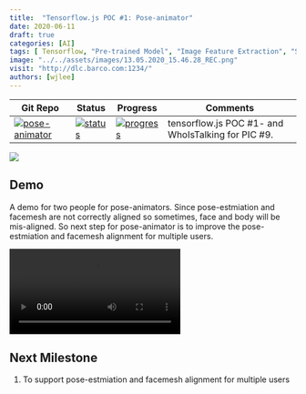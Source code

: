 ```yaml
---
title:  "Tensorflow.js POC #1: Pose-animator"
date: 2020-06-11
draft: true
categories: [AI]
tags: [ Tensorflow, "Pre-trained Model", "Image Feature Extraction", "Supervised Learning" ]
image: "../../assets/images/13.05.2020_15.46.28_REC.png"
visit: "http://dlc.barco.com:1234/"
authors: [wjlee]
---
```


| Git Repo                                                                                                                                         | Status                                                                                                                                                                | Progress                                                                                                                    | Comments                                                     |
|--------------------------------------------------------------------------------------------------------------------------------------------------|-----------------------------------------------------------------------------------------------------------------------------------------------------------------------|----------------------------------------------------------------------------------------------------------------------------------------|--------------------------------------------------------------|
| [![pose-animator](https://img.shields.io/badge/pose_animator-gray?logo=tensorflow)](https://git.barco.com/users/wjlee/repos/pose-animator/browse) | [![status](https://tailab.barco.com:9443/deeplearningcomputing/pose-animator/badges/master/pipeline.svg)](https://tailab.barco.com:9443/deeplearningcomputing/pose-animator/pipelines) | [![progress](https://img.shields.io/badge/pose_aniamator-POC-red)](http://dlc.barco.com:1234/)|tensorflow.js POC #1- and WhoIsTalking for PIC #9. |


[![](https://rebrand.ly/dlc_png_url)](https://rebrand.ly/dlc_uml_url)

## Demo

A demo for two people for pose-animators. Since pose-estmiation and facemesh are not correctly aligned so sometimes, face and body will be mis-aligned. So next step for pose-animator is to improve the pose-estmiation and facemesh alignment for multiple users.


![](../../assets/images/26.05.2020_18.13.13_REC.mp4)

## Next Milestone

1. To support pose-estmiation and facemesh alignment for multiple users


